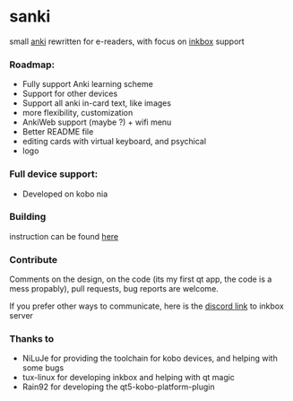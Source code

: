 # sanki
small [anki](https://apps.ankiweb.net) rewritten for e-readers, with focus on [inkbox](https://github.com/Kobo-InkBox/inkbox) support

### Roadmap:
- Fully support Anki learning scheme
- Support for other devices
- Support all anki in-card text, like images
- more flexibility, customization
- AnkiWeb support (maybe ?) + wifi menu
- Better README file
- editing cards with virtual keyboard, and psychical
- logo

### Full device support:
- Developed on kobo nia

### Building
instruction can be found [here](https://github.com/Szybet/kobo-nia-audio/tree/main/apps-on-kobo)

### Contribute
Comments on the design, on the code (its my first qt app, the code is a mess propably), pull requests, bug reports are welcome.

If you prefer other ways to communicate, here is the [discord link](https://discord.com/invite/uSWtWbY23m) to inkbox server

### Thanks to
- NiLuJe for providing the toolchain for kobo devices, and helping with some bugs
- tux-linux for developing inkbox and helping with qt magic
- Rain92 for developing the qt5-kobo-platform-plugin
